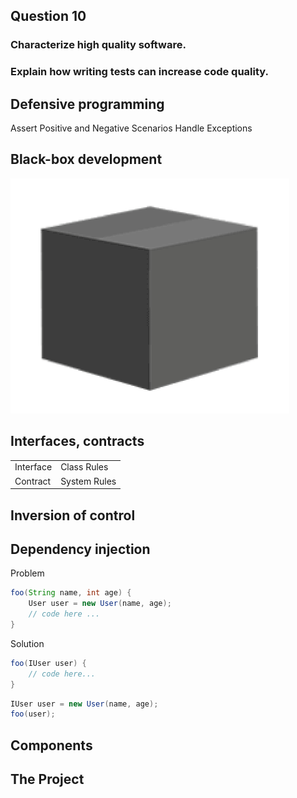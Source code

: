<!-- slide -->
## Question 10
### Characterize high quality software. 
### Explain how writing tests can increase code quality.

<!-- slide -->

## Defensive programming
Assert Positive and Negative Scenarios
Handle Exceptions

<!-- slide --->

## Black-box development
![black box](../assets/black-box.png)

<!-- slide --->

## Interfaces, contracts
|||
|---|---|
|Interface| Class Rules |
|Contract| System Rules |

<!-- slide --->

## Inversion of control

<!-- slide --->

## Dependency injection
Problem
```java
foo(String name, int age) {
    User user = new User(name, age);
    // code here ...
}
```

Solution
```java
foo(IUser user) {
    // code here...
}
```
```java
IUser user = new User(name, age);
foo(user);
```

<!-- slide --->

## Components

<!-- slide --->

## The Project